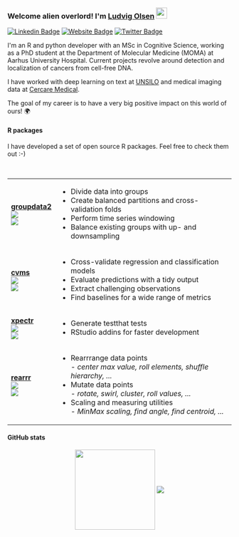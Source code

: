 ### Welcome alien overlord! I'm [Ludvig Olsen](http://ludvigolsen.dk) <img src="https://media.giphy.com/media/hvRJCLFzcasrR4ia7z/giphy.gif" height="25px">

[![Linkedin Badge](https://img.shields.io/badge/-LinkedIn-0e76a8?style=flat-square&logo=Linkedin&logoColor=white)](https://linkedin.com/in/ludvigolsen/)
[![Website Badge](https://img.shields.io/badge/Website-3b5998?style=flat-square&logo=google-chrome&logoColor=white)](http://ludvigolsen.dk)
[![Twitter Badge](https://img.shields.io/badge/-Twitter-00acee?style=flat-square&logo=Twitter&logoColor=white)](https://twitter.com/ludvigolsen)

I'm an R and python developer with an MSc in Cognitive Science, working as a PhD student at the Department of Molecular Medicine (MOMA) at Aarhus University Hospital. Current projects revolve around detection and localization of cancers from cell-free DNA.

I have worked with deep learning on text at [UNSILO](https://unsilo.ai/) and medical imaging data at [Cercare Medical](https://cercare-medical.com/). 

The goal of my career is to have a very big positive impact on this world of ours! :earth_africa:

#### R packages

I have developed a set of open source R packages. Feel free to check them out :-)

</br>

<table style="width:100%">
  <tr>
    <td>
      <a href="https://github.com/LudvigOlsen/groupdata2">
        <b>groupdata2</b>
      </a><br>
      <a href="https://cran.r-project.org/package=groupdata2">
        <img align="center" src="http://cranlogs.r-pkg.org/badges/groupdata2" />
      </a><br>
      <a href="https://cran.r-project.org/package=groupdata2">
        <img align="center" src="http://cranlogs.r-pkg.org/badges/grand-total/groupdata2" />
      </a>
    </td>
    <td>
      <ul> 
        <li>Divide data into groups</li>
        <li>Create balanced partitions and cross-validation folds</li>
        <li>Perform time series windowing</li>
        <li>Balance existing groups with up- and downsampling</li>
      </ul>
    </td>
  </tr>
  <tr>
    <td>
      <a href="https://github.com/LudvigOlsen/cvms">
        <b>cvms</b>
      </a><br>
      <a href="https://cran.r-project.org/package=cvms">
        <img align="center" src="http://cranlogs.r-pkg.org/badges/cvms" />
      </a><br>
      <a href="https://cran.r-project.org/package=cvms">
        <img align="center" src="http://cranlogs.r-pkg.org/badges/grand-total/cvms" />
      </a>
    </td>
    <td>
      <ul> 
        <li>Cross-validate regression and classification models</li>
        <li>Evaluate predictions with a tidy output</li>
        <li>Extract challenging observations</li>
        <li>Find baselines for a wide range of metrics</li>
      </ul>
    </td>
  </tr>
  <tr>
    <td>
      <a href="https://github.com/LudvigOlsen/xpectr">
        <b>xpectr</b>
      </a></br>
      <a href="https://cran.r-project.org/package=xpectr">
        <img align="center" src="http://cranlogs.r-pkg.org/badges/xpectr" />
      </a><br>
      <a href="https://cran.r-project.org/package=xpectr">
        <img align="center" src="http://cranlogs.r-pkg.org/badges/grand-total/xpectr" />
      </a>
    </td>
    <td>
      <ul> 
        <li>Generate testthat tests</li>
        <li>RStudio addins for faster development</li>
      </ul>
    </td>
  </tr>
  <tr>
    <td>
      <a href="https://github.com/LudvigOlsen/rearrr">
        <b>rearrr</b>
      </a></br>
      <a href="https://cran.r-project.org/package=rearrr">
        <img align="center" src="http://cranlogs.r-pkg.org/badges/rearrr" />
      </a><br>
      <a href="https://cran.r-project.org/package=rearrr">
        <img align="center" src="http://cranlogs.r-pkg.org/badges/grand-total/rearrr" />
      </a>
    </td>
    <td>
      <ul> 
        <li>Rearrrange data points</br><i>- center max value, roll elements, shuffle hierarchy, ...</i></li>
        <li>Mutate data points</br><i>- rotate, swirl, cluster, roll values, ...</i></li>
        <li>Scaling and measuring utilities</br><i>- MinMax scaling, find angle, find centroid, ...</i></li>
      </ul>
    </td>
  </tr>
</table> 

#### GitHub stats

<div align="center"> 
<img height="180em" src="https://github-readme-stats.vercel.app/api?username=LudvigOlsen&show_icons=true&hide_border=true&&count_private=true&include_all_commits=true" align="center" />
<img align="center" src="https://github-readme-stats.vercel.app/api/top-langs/?username=LudvigOlsen&layout=compact" />
</div>


<!--
**LudvigOlsen/LudvigOlsen** is a ✨ _special_ ✨ repository because its `README.md` (this file) appears on your GitHub profile.

Here are some ideas to get you started:

- 🔭 I’m currently working on ...
- 🌱 I’m currently learning ...
- 👯 I’m looking to collaborate on ...
- 🤔 I’m looking for help with ...
- 💬 Ask me about ...
- 📫 How to reach me: ...
- 😄 Pronouns: ...
- ⚡ Fun fact: ...
-->
